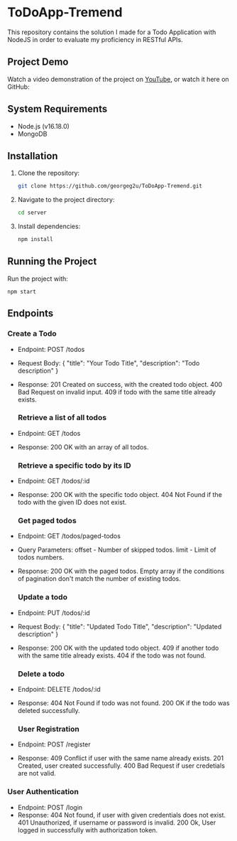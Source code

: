 # ToDoApp-Tremend

This repository contains the solution I made for a Todo Application with NodeJS in order to evaluate my proficiency in RESTful APIs.

## Project Demo

Watch a video demonstration of the project on [YouTube](https://www.youtube.com/), or watch it here on GitHub:

## System Requirements

- Node.js (v16.18.0)
- MongoDB

## Installation

1. Clone the repository:

    ```bash
    git clone https://github.com/georgeg2u/ToDoApp-Tremend.git
    ```

2. Navigate to the project directory:

    ```bash
    cd server
    ```

3. Install dependencies:

    ```bash
    npm install
    ```
    
## Running the Project

Run the project with:
    
    npm start  

## Endpoints

  ### Create a Todo
  
- Endpoint: POST /todos
- Request Body:
{
  "title": "Your Todo Title",
  "description": "Todo description"
}
- Response:
201 Created on success, with the created todo object.
400 Bad Request on invalid input.
409 if todo with the same title already exists.

  ### Retrieve a list of all todos
  
- Endpoint: GET /todos
- Response:
200 OK with an array of all todos.

  ### Retrieve a specific todo by its ID

- Endpoint: GET /todos/:id
- Response:
200 OK with the specific todo object.
404 Not Found if the todo with the given ID does not exist.

  ### Get paged todos

- Endpoint: GET /todos/paged-todos
- Query Parameters:
offset - Number of skipped todos.
limit - Limit of todos numbers.
- Response:
200 OK with the paged todos.
Empty array if the conditions of pagination don't match the number of existing todos.

  ### Update a todo

- Endpoint: PUT /todos/:id
- Request Body:
{
  "title": "Updated Todo Title",
  "description": "Updated description"
}
- Response:
200 OK with the updated todo object.
409 if another todo with the same title already exists.
404 if the todo was not found.

  ### Delete a todo

- Endpoint: DELETE /todos/:id
- Response:
404 Not Found if todo was not found.
200 OK if the todo was deleted successfully.

  ### User Registration

- Endpoint: POST /register
-  Response:
409 Conflict if user with the same name already exists.
201 Created, user created successfully.
400 Bad Request if user credetials are not valid.

  ### User Authentication
- Endpoint: POST /login
- Response:
404 Not found, if user with given credentials does not exist.
401 Unauthorized, if username or password is invalid.
200 Ok, User logged in successfully with authorization token.


